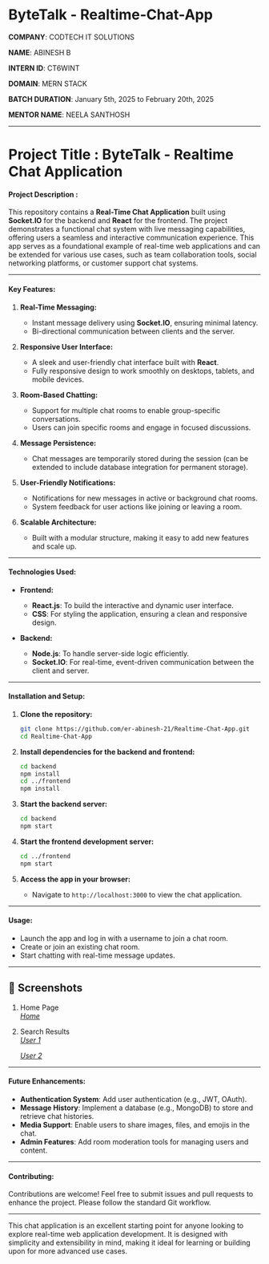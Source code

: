 # ByteTalk - Realtime-Chat-App

**COMPANY**: CODTECH IT SOLUTIONS

**NAME**: ABINESH B

**INTERN ID**: CT6WINT

**DOMAIN**: MERN STACK

**BATCH DURATION**: January 5th, 2025 to February 20th, 2025

**MENTOR NAME**: NEELA SANTHOSH

---

# Project Title : ByteTalk - Realtime Chat Application

#### Project Description :

This repository contains a **Real-Time Chat Application** built using **Socket.IO** for the backend and **React** for the frontend. The project demonstrates a functional chat system with live messaging capabilities, offering users a seamless and interactive communication experience. This app serves as a foundational example of real-time web applications and can be extended for various use cases, such as team collaboration tools, social networking platforms, or customer support chat systems.

---

#### Key Features:

1. **Real-Time Messaging:**
   - Instant message delivery using **Socket.IO**, ensuring minimal latency.
   - Bi-directional communication between clients and the server.

2. **Responsive User Interface:**
   - A sleek and user-friendly chat interface built with **React**.
   - Fully responsive design to work smoothly on desktops, tablets, and mobile devices.

3. **Room-Based Chatting:**
   - Support for multiple chat rooms to enable group-specific conversations.
   - Users can join specific rooms and engage in focused discussions.

4. **Message Persistence:**
   - Chat messages are temporarily stored during the session (can be extended to include database integration for permanent storage).

5. **User-Friendly Notifications:**
   - Notifications for new messages in active or background chat rooms.
   - System feedback for user actions like joining or leaving a room.

6. **Scalable Architecture:**
   - Built with a modular structure, making it easy to add new features and scale up.

---

#### Technologies Used:

- **Frontend:**
  - **React.js**: To build the interactive and dynamic user interface.
  - **CSS**: For styling the application, ensuring a clean and responsive design.

- **Backend:**
  - **Node.js**: To handle server-side logic efficiently.
  - **Socket.IO**: For real-time, event-driven communication between the client and server.
    
---

#### Installation and Setup:

1. **Clone the repository:**
   ```bash
   git clone https://github.com/er-abinesh-21/Realtime-Chat-App.git
   cd Realtime-Chat-App
   ```

2. **Install dependencies for the backend and frontend:**
   ```bash
   cd backend
   npm install
   cd ../frontend
   npm install
   ```

3. **Start the backend server:**
   ```bash
   cd backend
   npm start
   ```

4. **Start the frontend development server:**
   ```bash
   cd ../frontend
   npm start
   ```

5. **Access the app in your browser:**
   - Navigate to `http://localhost:3000` to view the chat application.

---

#### Usage:

- Launch the app and log in with a username to join a chat room.
- Create or join an existing chat room.
- Start chatting with real-time message updates.

---

## 📸 Screenshots

1. Home Page  
   *[Home](https://github.com/user-attachments/assets/7750062a-ed42-44e6-806c-2a078bea39e8)*

2. Search Results  
   *[User 1](https://github.com/user-attachments/assets/443c2f40-e744-4c16-931b-9fe031a79f48)*

   *[User 2](https://github.com/user-attachments/assets/faa2c987-d106-4045-8fa1-419652577f38)*

---

#### Future Enhancements:

- **Authentication System**: Add user authentication (e.g., JWT, OAuth).
- **Message History**: Implement a database (e.g., MongoDB) to store and retrieve chat histories.
- **Media Support**: Enable users to share images, files, and emojis in the chat.
- **Admin Features**: Add room moderation tools for managing users and content.

---

#### Contributing:

Contributions are welcome! Feel free to submit issues and pull requests to enhance the project. Please follow the standard Git workflow.

---

This chat application is an excellent starting point for anyone looking to explore real-time web application development. It is designed with simplicity and extensibility in mind, making it ideal for learning or building upon for more advanced use cases.
